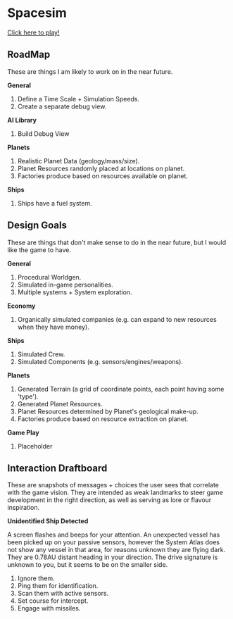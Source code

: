 # Spacesim

[Click here to play!](https://invokermain.github.io/spacesim/)

## RoadMap

These are things I am likely to work on in the near future.

**General**
1. Define a Time Scale + Simulation Speeds.
2. Create a separate debug view.

**AI Library**
1. Build Debug View

**Planets**
1. Realistic Planet Data (geology/mass/size).
2. Planet Resources randomly placed at locations on planet.
3. Factories produce based on resources available on planet.

**Ships**
1. Ships have a fuel system.

## Design Goals

These are things that don't make sense to do in the near future, but I would like the game to have.

**General**
1. Procedural Worldgen.
2. Simulated in-game personalities.
3. Multiple systems + System exploration.

**Economy**
1. Organically simulated companies (e.g. can expand to new resources when they have money).

**Ships**
1. Simulated Crew.
2. Simulated Components (e.g. sensors/engines/weapons).

**Planets**
1. Generated Terrain (a grid of coordinate points, each point having some 'type').
2. Generated Planet Resources.
3. Planet Resources determined by Planet's geological make-up. 
4. Factories produce based on resource extraction on planet.

**Game Play**
1. Placeholder

## Interaction Draftboard

These are snapshots of messages + choices the user sees that correlate with the game vision.
They are intended as weak landmarks to steer game development in the right direction, as well as
serving as lore or flavour inspiration.

**Unidentified Ship Detected**

A screen flashes and beeps for your attention. An unexpected vessel has been picked
up on your passive sensors, however the System Atlas does not show any vessel in that area, for
reasons unknown they are flying dark. They are 0.78AU distant heading in your direction.
The drive signature is unknown to you, but it seems to be on the smaller side.

1. Ignore them.
2. Ping them for identification.
3. Scan them with active sensors.
4. Set course for intercept.
5. Engage with missiles.
